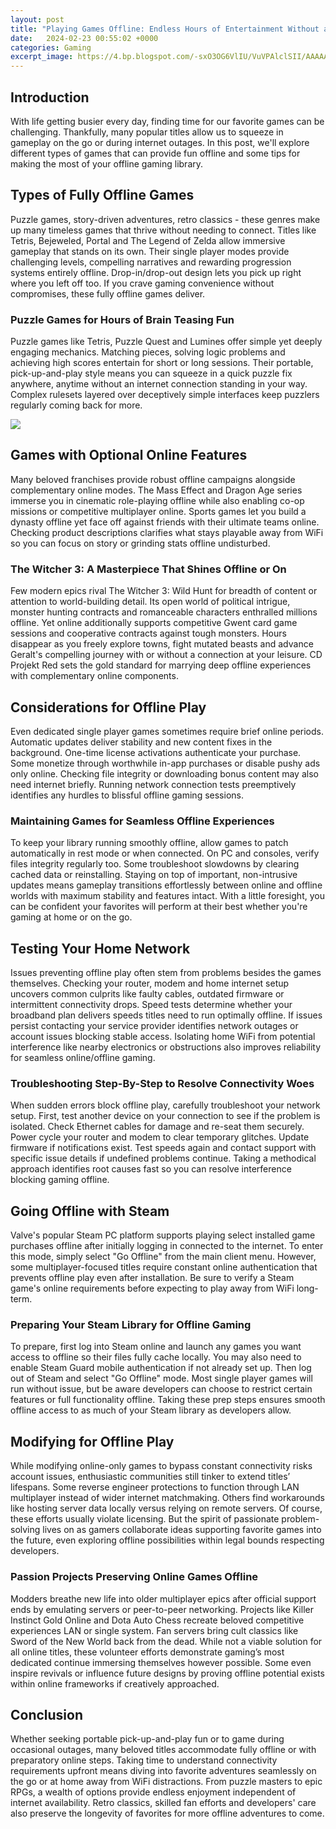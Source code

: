 ```yaml
---
layout: post
title: "Playing Games Offline: Endless Hours of Entertainment Without an Internet Connection"
date:   2024-02-23 00:55:02 +0000
categories: Gaming
excerpt_image: https://4.bp.blogspot.com/-sxO3OG6VlIU/VuVPAlclSII/AAAAAAAAAGw/Zs7e5BMKkesJc25OfR-QBbODgTh7FK4oQ/s1600/offline-games-android.jpg
---
```


## Introduction
With life getting busier every day, finding time for our favorite games can be challenging. Thankfully, many popular titles allow us to squeeze in gameplay on the go or during internet outages. In this post, we'll explore different types of games that can provide fun offline and some tips for making the most of your offline gaming library.
## Types of Fully Offline Games 
Puzzle games, story-driven adventures, retro classics - these genres make up many timeless games that thrive without needing to connect. Titles like Tetris, Bejeweled, Portal and The Legend of Zelda allow immersive gameplay that stands on its own. Their single player modes provide challenging levels, compelling narratives and rewarding progression systems entirely offline. Drop-in/drop-out design lets you pick up right where you left off too. If you crave gaming convenience without compromises, these fully offline games deliver.
### Puzzle Games for Hours of Brain Teasing Fun
Puzzle games like Tetris, Puzzle Quest and Lumines offer simple yet deeply engaging mechanics. Matching pieces, solving logic problems and achieving high scores entertain for short or long sessions. Their portable, pick-up-and-play style means you can squeeze in a quick puzzle fix anywhere, anytime without an internet connection standing in your way. Complex rulesets layered over deceptively simple interfaces keep puzzlers regularly coming back for more.

![](https://4.bp.blogspot.com/-sxO3OG6VlIU/VuVPAlclSII/AAAAAAAAAGw/Zs7e5BMKkesJc25OfR-QBbODgTh7FK4oQ/s1600/offline-games-android.jpg)
## Games with Optional Online Features
Many beloved franchises provide robust offline campaigns alongside complementary online modes. The Mass Effect and Dragon Age series immerse you in cinematic role-playing offline while also enabling co-op missions or competitive multiplayer online. Sports games let you build a dynasty offline yet face off against friends with their ultimate teams online. Checking product descriptions clarifies what stays playable away from WiFi so you can focus on story or grinding stats offline undisturbed.
### The Witcher 3: A Masterpiece That Shines Offline or On
Few modern epics rival The Witcher 3: Wild Hunt for breadth of content or attention to world-building detail. Its open world of political intrigue, monster hunting contracts and romanceable characters enthralled millions offline. Yet online additionally supports competitive Gwent card game sessions and cooperative contracts against tough monsters. Hours disappear as you freely explore towns, fight mutated beasts and advance Geralt's compelling journey with or without a connection at your leisure. CD Projekt Red sets the gold standard for marrying deep offline experiences with complementary online components.
## Considerations for Offline Play 
Even dedicated single player games sometimes require brief online periods. Automatic updates deliver stability and new content fixes in the background. One-time license activations authenticate your purchase. Some monetize through worthwhile in-app purchases or disable pushy ads only online. Checking file integrity or downloading bonus content may also need internet briefly. Running network connection tests preemptively identifies any hurdles to blissful offline gaming sessions. 
### Maintaining Games for Seamless Offline Experiences
To keep your library running smoothly offline, allow games to patch automatically in rest mode or when connected. On PC and consoles, verify files integrity regularly too. Some troubleshoot slowdowns by clearing cached data or reinstalling. Staying on top of important, non-intrusive updates means gameplay transitions effortlessly between online and offline worlds with maximum stability and features intact. With a little foresight, you can be confident your favorites will perform at their best whether you're gaming at home or on the go.
## Testing Your Home Network 
Issues preventing offline play often stem from problems besides the games themselves. Checking your router, modem and home internet setup uncovers common culprits like faulty cables, outdated firmware or intermittent connectivity drops. Speed tests determine whether your broadband plan delivers speeds titles need to run optimally offline. If issues persist contacting your service provider identifies network outages or account issues blocking stable access. Isolating home WiFi from potential interference like nearby electronics or obstructions also improves reliability for seamless online/offline gaming. 
### Troubleshooting Step-By-Step to Resolve Connectivity Woes
When sudden errors block offline play, carefully troubleshoot your network setup. First, test another device on your connection to see if the problem is isolated. Check Ethernet cables for damage and re-seat them securely. Power cycle your router and modem to clear temporary glitches. Update firmware if notifications exist. Test speeds again and contact support with specific issue details if undefined problems continue. Taking a methodical approach identifies root causes fast so you can resolve interference blocking gaming offline.
## Going Offline with Steam
Valve's popular Steam PC platform supports playing select installed game purchases offline after initially logging in connected to the internet. To enter this mode, simply select "Go Offline" from the main client menu. However, some multiplayer-focused titles require constant online authentication that prevents offline play even after installation. Be sure to verify a Steam game's online requirements before expecting to play away from WiFi long-term. 
### Preparing Your Steam Library for Offline Gaming 
To prepare, first log into Steam online and launch any games you want access to offline so their files fully cache locally. You may also need to enable Steam Guard mobile authentication if not already set up. Then log out of Steam and select "Go Offline" mode. Most single player games will run without issue, but be aware developers can choose to restrict certain features or full functionality offline. Taking these prep steps ensures smooth offline access to as much of your Steam library as developers allow.
## Modifying for Offline Play 
While modifying online-only games to bypass constant connectivity risks account issues, enthusiastic communities still tinker to extend titles’ lifespans. Some reverse engineer protections to function through LAN multiplayer instead of wider internet matchmaking. Others find workarounds like hosting server data locally versus relying on remote servers. Of course, these efforts usually violate licensing. But the spirit of passionate problem-solving lives on as gamers collaborate ideas supporting favorite games into the future, even exploring offline possibilities within legal bounds respecting developers.
### Passion Projects Preserving Online Games Offline 
Modders breathe new life into older multiplayer epics after official support ends by emulating servers or peer-to-peer networking. Projects like Killer Instinct Gold Online and Dota Auto Chess recreate beloved competitive experiences LAN or single system. Fan servers bring cult classics like Sword of the New World back from the dead. While not a viable solution for all online titles, these volunteer efforts demonstrate gaming’s most dedicated continue immersing themselves however possible. Some even inspire revivals or influence future designs by proving offline potential exists within online frameworks if creatively approached.
## Conclusion
Whether seeking portable pick-up-and-play fun or to game during occasional outages, many beloved titles accommodate fully offline or with preparatory online steps. Taking time to understand connectivity requirements upfront means diving into favorite adventures seamlessly on the go or at home away from WiFi distractions. From puzzle masters to epic RPGs, a wealth of options provide endless enjoyment independent of internet availability. Retro classics, skilled fan efforts and developers' care also preserve the longevity of favorites for more offline adventures to come.